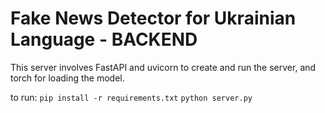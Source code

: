 # Fake News Detector for Ukrainian Language - BACKEND 

This server involves FastAPI and uvicorn to create and run the server, and torch for loading the model.

to run: 
`pip install -r requirements.txt`
`python server.py`
